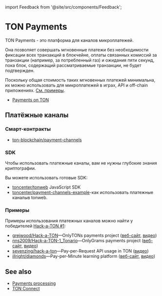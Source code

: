 import Feedback from '@site/src/components/Feedback';

# TON Payments

TON Payments - это платформа для каналов микроплатежей.

Она позволяет совершать мгновенные платежи без необходимости фиксации всех транзакций в блокчейне, оплаты связанных комиссий за транзакции (например, за потребленный газ) и ожидания пяти секунд, пока блок, содержащий рассматриваемые транзакции, не будет подтвержден.

Поскольку общая стоимость таких мгновенных платежей минимальна, их можно использовать для микроплатежей в играх, API и off-chain приложениях. [См. примеры](/v3/documentation/dapps/defi/ton-payments#examples).

- [Payments on TON](https://blog.ton.org/ton-payments)

## Платёжные каналы

### Смарт-контракты

- [ton-blockchain/payment-channels](https://github.com/ton-blockchain/payment-channels)

### SDK

Чтобы использовать платежные каналы, вам не нужны глубокие знания криптографии.

Вы можете использовать готовые SDK:

- [toncenter/tonweb](https://github.com/toncenter/tonweb) JavaScript SDK
- [toncenter/payment-channels-example](https://github.com/toncenter/payment-channels-example)-как использовать платежные каналыв tonweb.

### Примеры

Примеры использования платежных каналов можно найти у победителей [Hack-a-TON #1](https://ton.org/hack-a-ton-1):

- [grejwood/Hack-a-TON](https://github.com/Grejwood/Hack-a-TON)—OnlyTONs payments project ([веб-сайт](https://main.d3puvu1kvbh8ti.amplifyapp.com/), [видео](https://www.youtube.com/watch?v=38JpX1vRNTk))
- [nns2009/Hack-a-TON-1_Tonario](https://github.com/nns2009/Hack-a-TON-1_Tonario)—OnlyGrams payments project ([веб-сайт](https://onlygrams.io/), [видео](https://www.youtube.com/watch?v=gm5-FPWn1XM))
- [sevenzing/hack-a-ton](https://github.com/sevenzing/hack-a-ton)—Pay-per-Request API usage in TON ([видео](https://www.youtube.com/watch?v=7lAnbyJdpOA\&feature=youtu.be))
- [illright/diamonds](https://github.com/illright/diamonds)—Pay-per-Minute learning platform ([веб-сайт](https://diamonds-ton.vercel.app/), [видео](https://www.youtube.com/watch?v=g9wmdOjAv1s))

## See also

- [Payments processing](/v3/guidelines/dapps/asset-processing/payments-processing)
- [TON Connect](/v3/guidelines/ton-connect/overview)

<Feedback />

